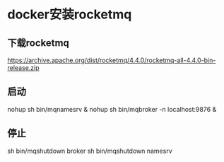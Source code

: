# docker安装rocketmq

## 下载rocketmq
https://archive.apache.org/dist/rocketmq/4.4.0/rocketmq-all-4.4.0-bin-release.zip

## 启动
nohup sh bin/mqnamesrv &
nohup sh bin/mqbroker -n localhost:9876 &

## 停止
sh bin/mqshutdown broker
sh bin/mqshutdown namesrv